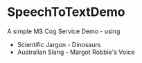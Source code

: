 # SpeechToTextDemo

A simple MS Cog Service Demo - using 
* Scientific Jargon - Dinosaurs
* Australian Slang - Margot Robbie's Voice

